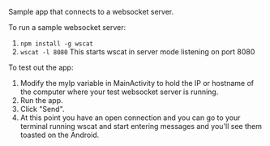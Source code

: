 Sample app that connects to a websocket server.

To run a sample websocket server:

1. `npm install -g wscat`
2. `wscat -l 8080`  This starts wscat in server mode listening on port 8080

To test out the app:

1. Modify the myIp variable in MainActivity to hold the IP or hostname of the computer where your test websocket server is running.
1. Run the app.
1. Click "Send".
1. At this point you have an open connection and you can go to your terminal running wscat and start entering messages and you'll see them toasted on the Android.
